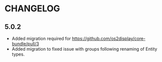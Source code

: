 # CHANGELOG

## 5.0.2

* Added migration required for https://github.com/os2display/core-bundle/pull/3
* Added migration to fixed issue with groups following renaming of Entity types.
